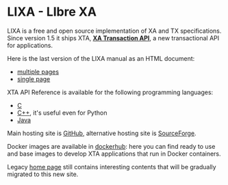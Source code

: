 # LIXA - LIbre XA

LIXA is a free and open source implementation of XA and TX specifications.
Since version 1.5 it ships XTA, [**XA Transaction API**](XTA.md), a new 
transactional API for applications.

Here is the last version of the LIXA manual as an HTML document:

- [multiple pages](/manuals/html/index.html)
- [single page](/manuals/html/index_all_in_one.html)

XTA API Reference is available for the following programming languages:

- [C](/manuals/xta/C/index.html)
- [C++](/manuals/xta/CPP/index.html), it's useful even for Python
- [Java](/manuals/xta/Java/index.html)

Main hosting site is [GitHub](https://github.com/tiian/lixa), alternative hosting site is [SourceForge](https://sourceforge.net/projects/lixa/).

Docker images are available in [dockerhub](https://hub.docker.com/u/lixa): here you can find ready to use and base images to develop XTA applications that run in Docker containers.

Legacy [home page](https://sourceforge.net/p/lixa/wiki/) still contains interesting contents that will be gradually migrated to this new site.

